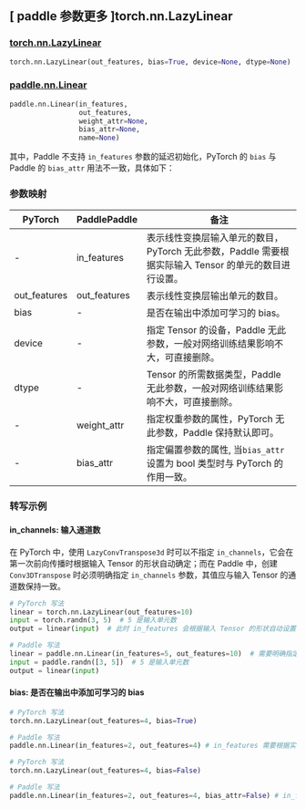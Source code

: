 ## [ paddle 参数更多 ]torch.nn.LazyLinear
### [torch.nn.LazyLinear](https://pytorch.org/docs/stable/generated/torch.nn.LazyLinear.html)

```python
torch.nn.LazyLinear(out_features, bias=True, device=None, dtype=None)
```

### [paddle.nn.Linear](https://www.paddlepaddle.org.cn/documentation/docs/zh/develop/api/paddle/nn/Linear_cn.html#linear)

```python
paddle.nn.Linear(in_features,
                 out_features,
                 weight_attr=None,
                 bias_attr=None,
                 name=None)
```

其中，Paddle 不支持 `in_features` 参数的延迟初始化，PyTorch 的 `bias` 与 Paddle 的 `bias_attr` 用法不一致，具体如下：
### 参数映射

| PyTorch       | PaddlePaddle | 备注                                                   |
| ------------- | ------------ | ------------------------------------------------------ |
| -             | in_features   | 表示线性变换层输入单元的数目，PyTorch 无此参数，Paddle 需要根据实际输入 Tensor 的单元的数目进行设置。   |
| out_features  | out_features            | 表示线性变换层输出单元的数目。                             |
| bias          | -            | 是否在输出中添加可学习的 bias。                             |
| device        | -            | 指定 Tensor 的设备，Paddle 无此参数，一般对网络训练结果影响不大，可直接删除。   |
| dtype         | -            | Tensor 的所需数据类型，Paddle 无此参数，一般对网络训练结果影响不大，可直接删除。  |
| -             | weight_attr  | 指定权重参数的属性，PyTorch 无此参数，Paddle 保持默认即可。 |
| -             | bias_attr    | 指定偏置参数的属性, 当`bias_attr`设置为 bool 类型时与 PyTorch 的作用一致。 |

### 转写示例

#### in_channels: 输入通道数
在 PyTorch 中，使用 `LazyConvTranspose3d` 时可以不指定 `in_channels`，它会在第一次前向传播时根据输入 Tensor 的形状自动确定；而在 Paddle 中，创建 `Conv3DTranspose` 时必须明确指定 `in_channels` 参数，其值应与输入 Tensor 的通道数保持一致。
```python
# PyTorch 写法
linear = torch.nn.LazyLinear(out_features=10)
input = torch.randn(3, 5)  # 5 是输入单元数
output = linear(input)  # 此时 in_features 会根据输入 Tensor 的形状自动设置为 5

# Paddle 写法
linear = paddle.nn.Linear(in_features=5, out_features=10)  # 需要明确指定 in_features
input = paddle.randn([3, 5])  # 5 是输入单元数
output = linear(input)
```

#### bias: 是否在输出中添加可学习的 bias
```python
# PyTorch 写法
torch.nn.LazyLinear(out_features=4, bias=True)

# Paddle 写法
paddle.nn.Linear(in_features=2, out_features=4) # in_features 需要根据实际输入单元数进行设置
```
```python
# PyTorch 写法
torch.nn.LazyLinear(out_features=4, bias=False)

# Paddle 写法
paddle.nn.Linear(in_features=2, out_features=4, bias_attr=False) # in_features 需要根据实际输入单元数进行设置
```
